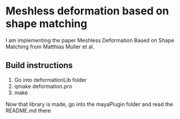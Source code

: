 # Meshless deformation based on shape matching 

I am implementing the paper Meshless Deformation Based on Shape Matching from Matthias Muller et al. 

## Build instructions
1. Go into deformationLib folder 
2. qmake deformation.pro
3. make

Now that library is made, go into the mayaPlugin folder and read the README.md there
